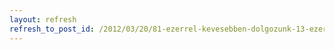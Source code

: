 ```yaml
---
layout: refresh
refresh_to_post_id: /2012/03/20/81-ezerrel-kevesebben-dolgozunk-13-ezerrel-kevesebb-brrt
---
```

